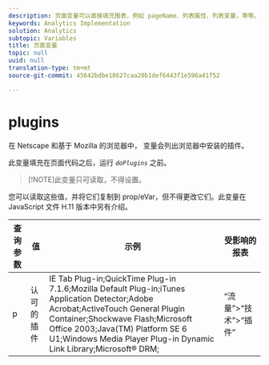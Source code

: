 ```yaml
---
description: 页面变量可以直接填充报表，例如 pageName、列表属性、列表变量，等等。
keywords: Analytics Implementation
solution: Analytics
subtopic: Variables
title: 页面变量
topic: null
uuid: null
translation-type: tm+mt
source-git-commit: 45642bdbe18627caa20b1def6443f1e596a41f52

---
```



# plugins

在 Netscape 和基于 Mozilla 的浏览器中， 变量会列出浏览器中安装的插件。

<!-- 

plugins.xml

 -->

此变量填充在页面代码之后，运行 *`doPlugins`* 之前。

> [!NOTE]此变量只可读取，不得设置。

您可以读取这些值，并将它们复制到 prop/eVar，但不得更改它们。此变量在 JavaScript 文件 H.11 版本中另有介绍。

| 查询参数 | 值 | 示例 | 受影响的报表 |
|---|---|---|---|
| p | 认可的插件 | IE Tab Plug-in;QuickTime Plug-in 7.1.6;Mozilla Default Plug-in;iTunes Application Detector;Adobe Acrobat;ActiveTouch General Plugin Container;Shockwave Flash;Microsoft Office 2003;Java(TM) Platform SE 6 U1;Windows Media Player Plug-in Dynamic Link Library;Microsoft® DRM; | “流量”&gt;“技术”&gt;“插件” |
